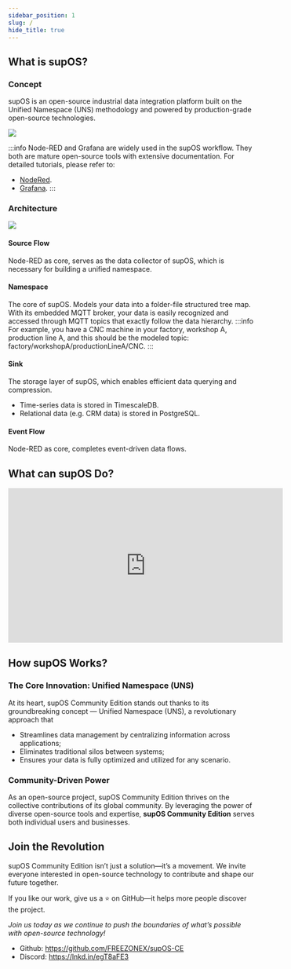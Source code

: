 ```yaml
---
sidebar_position: 1
slug: /
hide_title: true
---
```


## What is supOS?

### Concept
supOS is an open-source industrial data integration platform built on the Unified Namespace (UNS) methodology and powered by production-grade open-source technologies.

<img width={750} src="http://communityimage2.oss-cn-hangzhou.aliyuncs.com/1.png" />

:::info
Node-RED and Grafana are widely used in the supOS workflow. They both are mature open-source tools with extensive documentation. For detailed tutorials, please refer to:
- <a href="https://nodered.org/docs/tutorials/first-flow">NodeRed</a>.
- <a href="https://grafana.com/docs/grafana/latest/dashboards/build-dashboards/create-dashboard/">Grafana</a>.
:::

### Architecture

<img width={750} src="http://communityimage2.oss-cn-hangzhou.aliyuncs.com/2.jpg" />

#### Source Flow
Node-RED as core, serves as the data collector of supOS, which is necessary for building a unified namespace.

#### Namespace
The core of supOS. Models your data into a folder-file structured tree map. With its embedded MQTT broker, your data is easily recognized and accessed through MQTT topics that exactly follow the data hierarchy.
:::info
For example, you have a CNC machine in your factory, workshop A, production line A, and this should be the modeled topic: factory/workshopA/productionLineA/CNC.
:::

#### Sink
The storage layer of supOS, which enables efficient data querying and compression.
- Time-series data is stored in TimescaleDB.
- Relational data (e.g. CRM data) is stored in PostgreSQL.

#### Event Flow
Node-RED as core, completes event-driven data flows.

## What can supOS Do?

<iframe width="560" height="315" src="https://www.youtube.com/embed/KNg5maYvltE?si=slagCY9jdE-INcBq" title="YouTube video player" frameborder="0" allow="accelerometer; autoplay; clipboard-write; encrypted-media; gyroscope; picture-in-picture; web-share" referrerpolicy="strict-origin-when-cross-origin" allowfullscreen></iframe>

## How supOS Works?

### The Core Innovation: Unified Namespace (UNS)

At its heart, supOS Community Edition stands out thanks to its groundbreaking concept — Unified Namespace (UNS), a revolutionary approach that 
- Streamlines data management by centralizing information across applications;
- Eliminates traditional silos between systems;
- Ensures your data is fully optimized and utilized for any scenario.

### Community-Driven Power
As an open-source project, supOS Community Edition thrives on the collective contributions of its global community. By leveraging the power of diverse open-source tools and expertise, **supOS Community Edition** serves both individual users and businesses.

## Join the Revolution
supOS Community Edition isn’t just a solution—it’s a movement. We invite everyone interested in open-source technology to contribute and shape our future together.

If you like our work, give us a ⭐️ on GitHub—it helps more people discover the project.

*Join us today as we continue to push the boundaries of what’s possible with open-source technology!*
- Github: https://github.com/FREEZONEX/supOS-CE
- Discord: https://lnkd.in/egT8aFE3